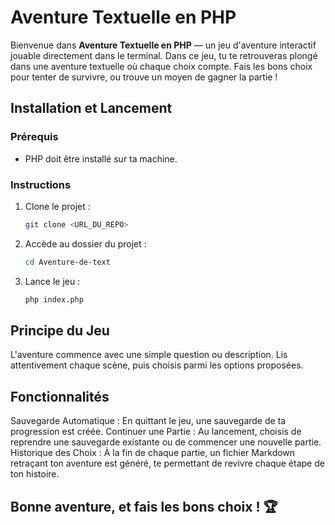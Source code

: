 # Aventure Textuelle en PHP

Bienvenue dans **Aventure Textuelle en PHP** — un jeu d'aventure interactif jouable directement dans le terminal. Dans ce jeu, tu te retrouveras plongé dans une aventure textuelle où chaque choix compte. Fais les bons choix pour tenter de survivre, ou trouve un moyen de gagner la partie !

## Installation et Lancement

### Prérequis
- PHP doit être installé sur ta machine.

### Instructions
1. Clone le projet :
   ```bash
   git clone <URL_DU_REPO>
    ```

2. Accède au dossier du projet :
   ```bash
   cd Aventure-de-text
    ```
3. Lance le jeu :
   ```bash
   php index.php
    ```

## Principe du Jeu
L'aventure commence avec une simple question ou description. Lis attentivement chaque scène, puis choisis parmi les options proposées.

## Fonctionnalités
Sauvegarde Automatique : En quittant le jeu, une sauvegarde de ta progression est créée.
Continuer une Partie : Au lancement, choisis de reprendre une sauvegarde existante ou de commencer une nouvelle partie.
Historique des Choix : À la fin de chaque partie, un fichier Markdown retraçant ton aventure est généré, te permettant de revivre chaque étape de ton histoire.

## Bonne aventure, et fais les bons choix ! 🏆
